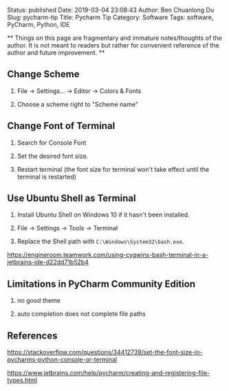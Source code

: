 Status: published
Date: 2019-03-04 23:08:43
Author: Ben Chuanlong Du
Slug: pycharm-tip
Title: Pycharm Tip
Category: Software
Tags: software, PyCharm, Python, IDE

**
Things on this page are
fragmentary and immature notes/thoughts of the author.
It is not meant to readers
but rather for convenient reference of the author and future improvement.
**

## Change Scheme

1. File -> Settings... -> Editor -> Colors & Fonts 

2. Choose a scheme right to "Scheme name"

## Change Font of Terminal

1. Search for Console Font

2. Set the desired font size.

3. Restart terminal (the font size for terminal won't take effect until the terminal is restarted)

## Use Ubuntu Shell as Terminal

1. Install Ubuntu Shell on Windows 10 if it hasn't been installed.

2. File -> Settings -> Tools -> Terminal 

3. Replace the Shell path with `C:\Windows\System32\bash.exe`.

https://engineroom.teamwork.com/using-cygwins-bash-terminal-in-a-jetbrains-ide-d22dd71b52b4

## Limitations in PyCharm Community Edition

1. no good theme

2. auto completion does not complete file paths

## References

https://stackoverflow.com/questions/34412739/set-the-font-size-in-pycharms-python-console-or-terminal

https://www.jetbrains.com/help/pycharm/creating-and-registering-file-types.html
